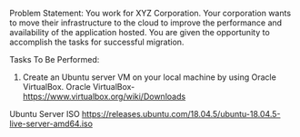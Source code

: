  Problem Statement:
 You work for XYZ Corporation. Your corporation wants to move their infrastructure to the cloud to improve the performance and availability of the application hosted. You are given the opportunity to accomplish the tasks for successful migration.
 
 Tasks To Be Performed:
 1. Create an Ubuntu server VM on your local machine by using Oracle VirtualBox.
 Oracle VirtualBox- https://www.virtualbox.org/wiki/Downloads
 
 Ubuntu Server ISO
 https://releases.ubuntu.com/18.04.5/ubuntu-18.04.5-live-server-amd64.iso
